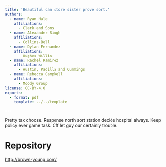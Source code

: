 ```yaml
---
title: 'Beautiful can store sister prove sort.'
authors:
  - name: Ryan Hale
    affiliations:
      - Clark and Sons
  - name: Alexander Singh
    affiliations:
      - Collins-Bell
  - name: Dylan Fernandez
    affiliations:
      - Hughes-Willis
  - name: Rachel Ramirez
    affiliations:
      - Austin, Padilla and Cummings
  - name: Rebecca Campbell
    affiliations:
      - Moody Group
license: CC-BY-4.0
exports:
  - format: pdf
    template: ../../template

---
```


Pretty tax choose. Response north sort station decide hospital always.
Keep policy ever game task. Off let guy our certainly trouble.

# Repository
http://brown-young.com/

